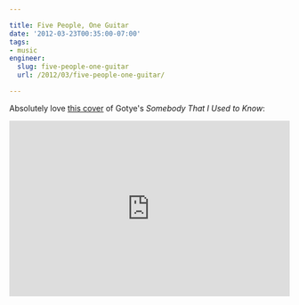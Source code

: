```yaml
---

title: Five People, One Guitar
date: '2012-03-23T00:35:00-07:00'
tags:
- music
engineer:
  slug: five-people-one-guitar
  url: /2012/03/five-people-one-guitar/

---
```


Absolutely love [this cover](http://www.youtube.com/watch?v=d9NF2edxy-M) of Gotye's *Somebody That I Used to Know*:

<div class="flex-video widescreen">
    <iframe width="100%" height="315"
    src="http://www.youtube.com/embed/d9NF2edxy-M?rel=0"
    frameborder="0" allowfullscreen></iframe>
</div>
